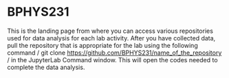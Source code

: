 # BPHYS231
This is the landing page from where you can access various repositories used for data analysis for each lab activity. After you have collected data, pull the repository that is appropriate for the lab using the following command /
git clone https://github.com/BPHYS231/name_of_the_repository /
in the JupyterLab Command window. This will open the codes needed to complete the data analysis.
